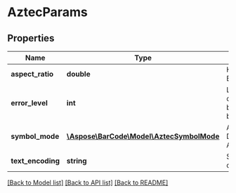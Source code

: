 # AztecParams

## Properties
Name | Type | Description | Notes
------------ | ------------- | ------------- | -------------
**aspect_ratio** | **double** | Height/Width ratio of 2D BarCode module. | [optional] 
**error_level** | **int** | Level of error correction of Aztec types of barcode. Value should between 10 to 95. | [optional] 
**symbol_mode** | [**\Aspose\BarCode\Model\AztecSymbolMode**](AztecSymbolMode.md) | Aztec Symbol mode. Default value: AztecSymbolMode.Auto. | [optional] 
**text_encoding** | **string** | Sets the encoding of codetext. | [optional] 

[[Back to Model list]](../../README.md#documentation-for-models) [[Back to API list]](../../README.md#documentation-for-api-endpoints) [[Back to README]](../../README.md)


